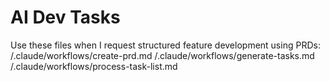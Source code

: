 # AI Dev Tasks
Use these files when I request structured feature development using PRDs:
/.claude/workflows/create-prd.md
/.claude/workflows/generate-tasks.md
/.claude/workflows/process-task-list.md
